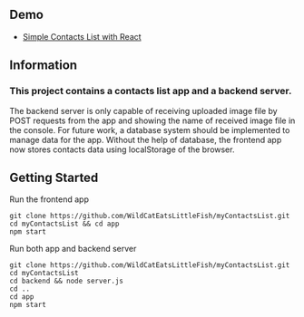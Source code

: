 ## Demo
* [Simple Contacts List with React]( https://wildcateatslittlefish.github.io/myContactsList/)


## Information

### This project contains a contacts list app and a backend server.
The backend server is only capable of receiving uploaded image file by POST requests from the app and showing the name of received image file in the console. 
For future work, a database system should be implemented to manage data for the app.
Without the help of database, the frontend app now stores contacts data using localStorage of the browser.


## Getting Started

Run the frontend app
```
git clone https://github.com/WildCatEatsLittleFish/myContactsList.git
cd myContactsList && cd app
npm start
```

Run both app and backend server
```
git clone https://github.com/WildCatEatsLittleFish/myContactsList.git
cd myContactsList
cd backend && node server.js
cd ..
cd app
npm start
```
